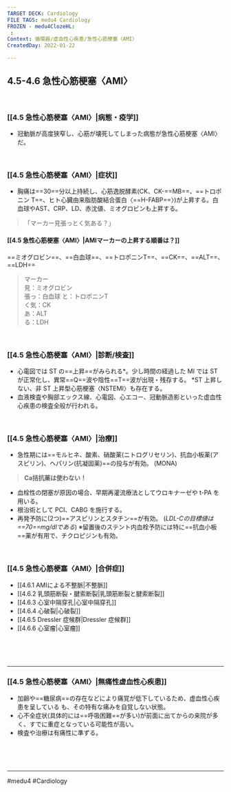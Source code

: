 ```yaml
---
TARGET DECK: Cardiology
FILE TAGS: medu4 Cardiology
FROZEN - medu4ClozeHL:
 : 
Context: 循環器/虚血性心疾患/急性心筋梗塞〈AMI〉
CreatedDay: 2022-01-22

---
```


## 4.5-4.6 急性心筋梗塞〈AMI〉

<br>

### [[4.5 急性心筋梗塞〈AMI〉|病態・疫学]]
* 冠動脈が高度狭窄し、心筋が壊死してしまった病態が急性心筋梗塞〈AMI〉だ。


<br>

### [[4.5 急性心筋梗塞〈AMI〉|症状]]
* 胸痛は==30==分以上持続し、心筋逸脱酵素(CK、CK-==MB==、==トロポニン T==、ヒト心臓由来脂肪酸結合蛋白〈==H-FABP==〉)が上昇する。白血球やAST、CRP、LD、赤沈値、ミオグロビンも上昇する。
>「マーカー見張っとく気ある？」
<!--ID: 1643709296656-->

#### [[4.5 急性心筋梗塞〈AMI〉|AMIマーカーの上昇する順番は？]]
==ミオグロビン==、==白血球==、==トロポニンT==、==CK==、==ALT==、==LDH==
<!--ID: 1658991814078-->



>マーカー  
見：ミオグロビン  
張っ：白血球
と：トロポニンT  
く気：CK  
あ：ALT  
る：LDH


<br>

### [[4.5 急性心筋梗塞〈AMI〉|診断/検査]]
* 心電図では ST の==上昇==がみられる\*。少し時間の経過した MI では ST が正常化し、異常==Q==波や陰性==T==波が出現・残存する。
 \*ST 上昇しない、非 ST 上昇型心筋梗塞〈NSTEMI〉も存在する。 
 * 血液検査や胸部エックス線、心電図、心エコー、冠動脈造影といった虚血性心疾患の検査全般が行われる。
<!--ID: 1643709296662-->


<br>

### [[4.5 急性心筋梗塞〈AMI〉|治療]]
* 急性期には==モルヒネ、酸素、硝酸薬(ニトログリセリン)、抗血小板薬(アスピリン)、ヘパリン(抗凝固薬)==の投与が有効。 (MONA)
>**Ca拮抗薬は使わない！**
* 血栓性の閉塞が原因の場合、早期再灌流療法としてウロキナーゼや t-PA を用いる。
* 根治術として PCI、CABG を施行する。
* 再発予防に(2つ)==アスピリンとスタチン==が有効。
(*LDL-Cの目標値は==70==mg/dlである*)
※留置後のステント内血栓予防には特に==抗血小板==薬が有用で、チクロピジンも有効。
<!--ID: 1643709296669-->



<br>

### [[4.5 急性心筋梗塞〈AMI〉|合併症]]
*  [[4.6.1 AMIによる不整脈|不整脈]]
* [[4.6.2 乳頭筋断裂・腱索断裂|乳頭筋断裂と腱索断裂]]
* [[4.6.3 心室中隔穿孔|心室中隔穿孔]]
* [[4.6.4 心破裂|心破裂]]
* [[4.6.5 Dressler 症候群|Dressler 症候群]]
* [[4.6.6 心室瘤|心室瘤]]









<br><br><br>

---

### [[4.5 急性心筋梗塞〈AMI〉|無痛性虚血性心疾患]]
* 加齢や==糖尿病==の存在などにより痛覚が低下しているため、虚血性心疾患を呈している も、その特有な痛みを自覚しない状態。
* 心不全症状(具体的には==呼吸困難==が多い)が前面に出てからの来院が多く、すでに重症となっている可能性が高い。
* 検査や治療は有痛性に準ずる。
<!--ID: 1643709296675-->





<br><br><br>

---

#medu4 #Cardiology